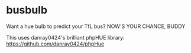 busbulb
=======

Want a hue bulb to predict your TfL bus? NOW'S YOUR CHANCE, BUDDY

This uses danray0424's brilliant phpHUE library: https://github.com/danray0424/phpHue
